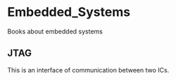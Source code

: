 # Embedded_Systems
Books about embedded systems

## JTAG

This is an interface of communication between two ICs.
